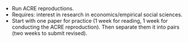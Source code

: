 - Run ACRE reproductions.
- Requires: interest in research in economics/empirical social sciences.
- Start with one paper for practice (1 week for reading, 1 week for conducting the ACRE reproduction). Then separate them it into pairs (two weeks to submit revised).
